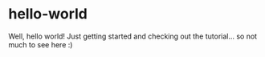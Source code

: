 # hello-world

Well, hello world! Just getting started and checking out the tutorial... so not much to see here :)

